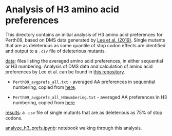 # Analysis of H3 amino acid preferences

This directory contains an initial analysis of H3 amino acid preferences for Perth09, based on DMS data 
generated by [Lee et al. (2019)](https://elifesciences.org/articles/49324). Single mutants that are as 
deleterious as some quantile of stop codon effects are identified and output to a `.csv` file of deleterious 
mutants.

[data](https://github.com/jbloomlab/barcoded_H3_DMS/tree/main/library_design/initial_prefs_analysis/data): 
files listing the averaged amino acid preferences, in either sequential or H3 numbering. Analysis of DMS data 
and calculation of amino acid preferences by Lee et al. can be found in [this 
repository](https://github.com/jbloomlab/2017-Perth2009-DMS).

* `Perth09_avgprefs_all.txt` - averaged AA preferences in sequential numbering, copied from 
[here](https://github.com/jbloomlab/2017-Perth2009-DMS/blob/master/results/preferences/avgprefs_all.txt).

* `Perth09_avgprefs_all_H3numbering.txt` - averaged AA preferences in H3 numbering, copied from 
[here](https://github.com/jbloomlab/2017-Perth2009-DMS/blob/master/results/preferences/avgprefs_all_H3numbering.txt)

[results](https://github.com/jbloomlab/barcoded_H3_DMS/tree/main/library_design/initial_prefs_analysis/results): 
a `.csv` file of single mutants that are as deleterious as 75% of stop codons.

[analyze_h3_prefs.ipynb](https://github.com/jbloomlab/barcoded_H3_DMS/blob/main/library_design/initial_prefs_analysis/analyze_h3_prefs.ipynb): 
notebook walking through this analysis.
